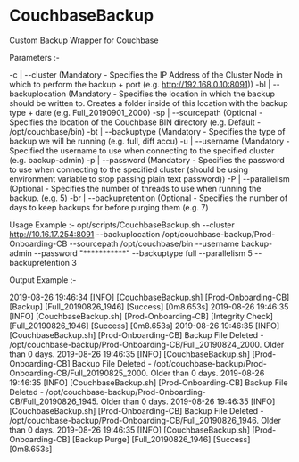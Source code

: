 # CouchbaseBackup

Custom Backup Wrapper for Couchbase

Parameters :-

  -c  | --cluster          (Mandatory - Specifies the IP Address of the Cluster Node in which to perform the backup + port (e.g. http://192.168.0.10:8091))
  -bl | --backuplocation   (Mandatory - Specifies the location in which the backup should be written to. Creates a folder inside of this location with the backup type + date (e.g. Full_20190901_2000)
  -sp | --sourcepath       (Optional  - Specifies the location of the Couchbase BIN directory (e.g. Default - /opt/couchbase/bin)
  -bt | --backuptype       (Mandatory - Specifies the type of backup we will be running (e.g. full, diff accu)
  -u  | --username         (Mandatory - Specified the username to use when connecting to the specified cluster (e.g. backup-admin)
  -p  | --password         (Mandatory - Specifies the password to use when connecting to the specified cluster (should be using environment variable to stop passing plain text password))
  -P  | --parallelism      (Optional  - Specifies the number of threads to use when running the backup. (e.g. 5)
  -br | --backupretention  (Optional  - Specifies the number of days to keep backups for before purging them (e.g. 7)
  
Usage Example :-
opt/scripts/CouchbaseBackup.sh  --cluster         http://10.16.17.254:8091 
                                --backuplocation  /opt/couchbase-backup/Prod-Onboarding-CB 
                                --sourcepath      /opt/couchbase/bin 
                                --username        backup-admin 
                                --password        "***********" 
                                --backuptype      full 
                                --parallelism     5 
                                --backupretention 3

Output Example :-

2019-08-26 19:46:34 [INFO] [CouchbaseBackup.sh] [Prod-Onboarding-CB] [Backup]          [Full_20190826_1946] [Success] [0m8.653s]
2019-08-26 19:46:35 [INFO] [CouchbaseBackup.sh] [Prod-Onboarding-CB] [Integrity Check] [Full_20190826_1946] [Success] [0m8.653s]
2019-08-26 19:46:35 [INFO] [CouchbaseBackup.sh] [Prod-Onboarding-CB] Backup File Deleted - /opt/couchbase-backup/Prod-Onboarding-CB/Full_20190824_2000. Older than 0 days.
2019-08-26 19:46:35 [INFO] [CouchbaseBackup.sh] [Prod-Onboarding-CB] Backup File Deleted - /opt/couchbase-backup/Prod-Onboarding-CB/Full_20190825_2000. Older than 0 days.
2019-08-26 19:46:35 [INFO] [CouchbaseBackup.sh] [Prod-Onboarding-CB] Backup File Deleted - /opt/couchbase-backup/Prod-Onboarding-CB/Full_20190826_1945. Older than 0 days.
2019-08-26 19:46:35 [INFO] [CouchbaseBackup.sh] [Prod-Onboarding-CB] Backup File Deleted - /opt/couchbase-backup/Prod-Onboarding-CB/Full_20190826_1946. Older than 0 days.
2019-08-26 19:46:35 [INFO] [CouchbaseBackup.sh] [Prod-Onboarding-CB] [Backup Purge]    [Full_20190826_1946] [Success] [0m8.653s]
